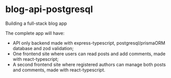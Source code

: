 # blog-api-postgresql

Building a full-stack blog app

The complete app will have:

- API only backend made with express-typescript, postgresql/prismaORM database and zod validation;
- One frontend site where users can read posts and add comments, made with react-typescript;
- A second frontend site where registered authors can manage both posts and comments, made with react-typescript.
